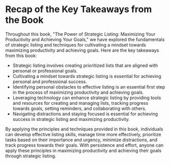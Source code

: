 Recap of the Key Takeaways from the Book
====================================================

Throughout this book, "The Power of Strategic Listing: Maximizing Your Productivity and Achieving Your Goals," we have explored the fundamentals of strategic listing and techniques for cultivating a mindset towards maximizing productivity and achieving goals. Here are the key takeaways from this book:

* Strategic listing involves creating prioritized lists that are aligned with personal or professional goals.
* Cultivating a mindset towards strategic listing is essential for achieving personal and professional success.
* Identifying personal obstacles to effective listing is an essential first step in the process of maximizing productivity and achieving goals.
* Leveraging technology can enhance strategic listing by providing tools and resources for creating and managing lists, tracking progress towards goals, setting reminders, and collaborating with others.
* Navigating distractions and staying focused is essential for achieving success in strategic listing and maximizing productivity.

By applying the principles and techniques provided in this book, individuals can develop effective listing skills, manage time more effectively, prioritize tasks based on their importance and urgency, minimize distractions, and track progress towards their goals. With persistence and effort, anyone can apply these principles in maximizing productivity and achieving their goals through strategic listing.



